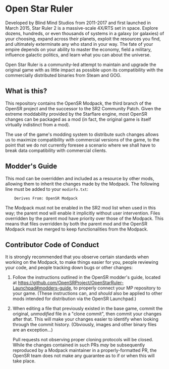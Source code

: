 # Open Star Ruler
Developed by Blind Mind Studios from 2011-2017 and first launched in March 2015,
Star Ruler 2 is a massive-scale 4X/RTS set in space. Explore dozens, hundreds,
or even thousands of systems in a galaxy (or galaxies) of your choosing, expand across their
planets, exploit the resources you find, and ultimately exterminate any who
stand in your way. The fate of your empire depends on your ability to master
the economy, field a military, influence galactic politics, and learn what you
can about the universe.

Open Star Ruler is a community-led attempt to maintain and upgrade the original game
with as little impact as possible upon its compatibility with the commercially distributed
binaries from Steam and GOG.

## What is this?
This repository contains the OpenSR Modpack, the third branch of the OpenSR project and 
the successor to the SR2 Community Patch. Given the extreme moddability provided by the 
Starflare engine, most OpenSR changes can be packaged as a mod (in fact, the original 
game is itself virtually indistinct from a mod). 

The use of the game's modding system to distribute such changes allows us to
maximize compatibility with commercial versions of the game, to the point that we
do not currently foresee a scenario where we shall have to break data compatibility 
with commercial clients.

## Modder's Guide

This mod can be overridden and included as a resource by other mods, allowing them to inherit
the changes made by the Modpack.
The following line must be added to your `modinfo.txt`:

```
    Derives From: OpenSR Modpack
```

The Modpack must not be enabled in the SR2 mod list when used in this way;
the parent mod will enable it implicitly without user intervention.
Files overridden by the parent mod have priority over those of the Modpack.
This means that files overridden by both the parent mod and the OpenSR Modpack
must be merged to keep functionalities from the Modpack.

## Contributor Code of Conduct

It is strongly recommended that you observe certain standards when working on the Modpack, to make things easier for you, people reviewing your code, and people tracking down bugs or other changes:

1. Follow the instructions outlined in the OpenSR modder's guide, located at https://github.com/OpenSRProject/OpenStarRuler-Launchpad#modders-guide, to properly connect your MP repository to your game. (These instructions can, and *should* also be applied to other mods intended for distribution via the OpenSR Launchpad.)

2. When editing a file that previously existed in the base game, commit the original, *unmodified* file in a "clone commit", then commit your changes after that. This will make your changes easier to identify when looking through the commit history. (Obviously, images and other binary files are an exception...)

    Pull requests not observing proper cloning protocols will be closed. While the changes contained in such PRs *may* be subsequently reproduced by a Modpack maintainer in a properly-formatted PR, the OpenSR team does not make any guarantee as to if or when this will take place. 
